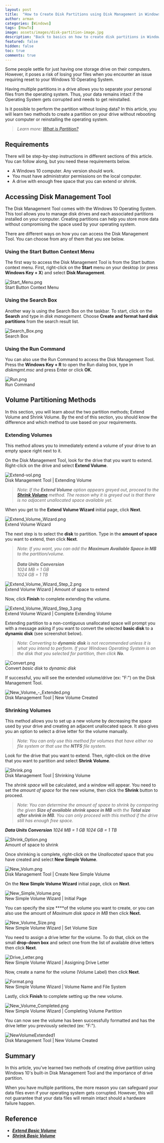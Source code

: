 ```yaml
---
layout: post
title:  "How to Create Disk Partitions using Disk Management in Windows 10"
author: arman
categories: [Windows]
tags: [HowTo]
image: assets/images/disk-partition-image.jpg
description: "Back to basics on how to create disk partitions in Windows 10 using the Disk Management MMC snap-in."
featured: false
hidden: false
toc: true
comments: true
---
```


Some people settle for just having one storage drive on their computers. However, it poses a risk of losing your files when you encounter an issue requiring reset to your Windows 10 Operating System.

Having multiple partitions in a drive allows you to separate your personal files from the operating system. Thus, your data remains intact if the Operating System gets corrupted and needs to get reinstalled.

Is it possible to perform the partition without losing data? In this article, you will learn two methods to create a partition on your drive without rebooting your computer or reinstalling the operating system.

> *Learn more: [What is Partition?](https:/www.computerhope.com/jargon/p/partition.htm)*

## Requirements

There will be step-by-step instructions in different sections of this article. You can follow along, but you need these requirements below.

- A Windows 10 computer. Any version should work.
- You must have administrator permissions on the local computer.
- A drive with enough free space that you can extend or shrink.

## Accessing Disk Management Tool

The Disk Management Tool comes with the Windows 10 Operating System. This tool allows you to manage disk drives and each associated partitions installed on your computer. Creating partitions can help you store more data without compromising the space used by your operating system.

There are different ways on how you can access the Disk Management Tool. You can choose from any of them that you see below.

### Using the Start Button Context Menu

The first way to access the Disk Management Tool is from the Start button context menu. First, right-click on the **Start** menu on your desktop (or press **Windows Key + X**) and select **Disk Management**.

![Start_Menu.png](/assets/images/Start_Menu.png)<br>
Start Button Context Menu

### Using the Search Box

Another way is using the Search Box on the taskbar. To start, click on the **Search** and type in *disk management.* Choose **Create and format hard disk partitions** from the search result list.

![Search_Box.png](/assets/images/Search_Box.png)<br>Search Box

### Using the Run Command

You can also use the Run Command to access the Disk Management Tool. Press the **Windows Key + R** to open the Run dialog box, type in *diskmgmt.msc* and press Enter or click **OK**.

![Run.png](/assets/images/Run.png)<br>
Run Command

## Volume Partitioning Methods

In this section, you will learn about the two partition methods; Extend Volume and Shrink Volume. By the end of this section, you should know the difference and which method to use based on your requirements.

### Extending Volumes

This method allows you to immediately extend a volume of your drive to an empty space right next to it.

On the Disk Management Tool, look for the drive that you want to extend. Right-click on the drive and select **Extend Volume**.

![Extend-vol.png](/assets/images/Extend-vol.png)<br>
Disk Management Tool | Extending Volume

> *Note: If the **Extend Volume** option appears greyed out, proceed to the [**Shrink Volume**](#shrinking-volumes) method. The reason why it is greyed out is that there is no adjacent unallocated space available yet.*

When you get to the **Extend Volume Wizard** initial page, click **Next**.

![Extend_Volume_Wizard.png](/assets/images/Extend_Volume_Wizard.png)<br>
Extend Volume Wizard

The next step is to select the **disk** to partition. Type in the **amount of space** you want to extend, then click **Next**.

> *Note: If you want, you can add the **Maximum Available Space in MB** to the partition/volume.<br><br>
**Data Units Conversion**<br>
1024 MB = 1 GB<br>
1024 GB = 1 TB<br>*

![Extend_Volume_Wizard_Step_2.png](/assets/images/Extend_Volume_Wizard_Step_2.png)<br>
Extend Volume Wizard | Amount of space to extend

Now, click **Finish** to complete extending the volume.

![Extend_Volume_Wizard_Step_3.png](/assets/images/Extend_Volume_Wizard_Step_3.png)<br>
Extend Volume Wizard | Complete Extending Volume

Extending partition to a non-contiguous unallocated space will prompt you with a message asking if you want to convert the selected **basic disk** to a **dynamic disk** (see screenshot below).

> *Note: Converting to **dynamic disk** is not recommended unless it is what you intend to perform. If your Windows Operating System is on the disk that you selected for partition, then click **No**.*

![Convert.png](/assets/images/Convert.png)<br>
Convert *basic disk* to *dynamic disk*

If successful, you will see the extended volume/drive (ex: "F:") on the Disk Management Tool.

![New_Volume_-_Extended.png](/assets/images/New_Volume_-_Extended.png)<br>
Disk Management Tool | New Volume Created

### Shrinking Volumes

This method allows you to set up a new volume by decreasing the space used by your drive and creating an adjacent unallocated space. It also gives you an option to select a drive letter for the volume manually.

> *Note: You can only use this method for volumes that have either no file system or that use the **NTFS** file system.*

Look for the drive that you want to extend. Then, right-click on the drive that you want to partition and select **Shrink Volume**.

![Shrink.png](/assets/images/Shrink.png)<br>
Disk Management Tool | Shrinking Volume

The *shrink space* will be calculated, and a window will appear. You need to set the *amount of space* for the new volume, then click the **Shrink** button to proceed.

> *Note: You can determine the amount of space to shrink by comparing the given **Size of available shrink space in MB** with the **Total size after shrink in MB**. You can only proceed with this method if the drive still has enough free space.*

***Data Units Conversion**
1024 MB = 1 GB
1024 GB = 1 TB*

![Shrink_Option.png](/assets/images/Shrink_Option.png)<br>
Amount of space to shrink

Once shrinking is complete, right-click on the *Unallocated* space that you have created and select **New Simple Volume**.

![New_Volum.png](/assets/images/New_Volum.png)<br>
Disk Management Tool | Create New Simple Volume

On the **New Simple Volume Wizard** initial page, click on **Next**.

![New_Simple_Volume.png](/assets/images/New_Simple_Volume.png)<br>
New Simple Volume Wizard | Initial Page

You can specify the size ****of the volume you want to create, or you can also use the amount of *Maximum disk space in MB* then click **Next.**

![New_Volume_Size.png](/assets/images/New_Volume_Size.png)<br>
New Simple Volume Wizard | Set Volume Size

You need to assign a drive letter for the volume. To do that, click on the small **drop-down box** and select one from the list of available drive letters then click **Next**.

![Drive_Letter.png](/assets/images/Drive_Letter.png)<br>
New Simple Volume Wizard | Assigning Drive Letter

Now, create a name for the volume (Volume Label) then click **Next**.

![Format.png](/assets/images/Format.png)<br>
New Simple Volume Wizard | Volume Name and File System

Lastly, click **Finish** to complete setting up the new volume.

![New_Volume_Completed.png](/assets/images/New_Volume_Completed.png)<br>
New Simple Volume Wizard | Completing Volume Partition

You can now see the volume has been successfully formatted and has the drive letter you previously selected (ex: "F:").

![NewVolumeExtended1](/assets/images/NewVolumeExtended1.png)<br>
Disk Management Tool | New Volume Created

## Summary

In this article, you've learned two methods of creating drive partition using Windows 10's built-in Disk Management Tool and the importance of drive partition.

When you have multiple partitions, the more reason you can safeguard your data files even if your operating system gets corrupted. However, this will not guarantee that your data files will remain intact should a hardware failure happen.

## Reference

- ***[Extend Basic Volume](https:/docs.microsoft.com/en-us/windows-server/storage/disk-management/extend-a-basic-volume)***
- ***[Shrink Basic Volume](https:/docs.microsoft.com/en-us/windows-server/storage/disk-management/shrink-a-basic-volume)***
